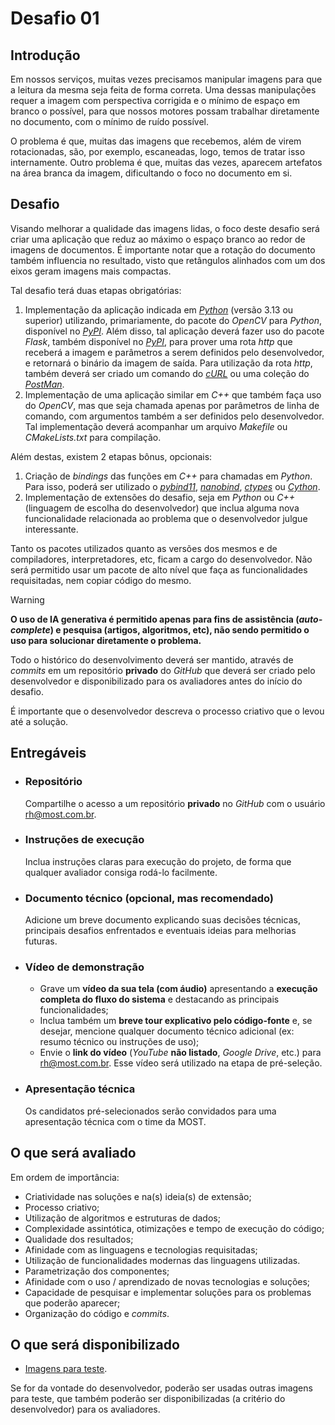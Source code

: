 # Desafio 01

## Introdução

Em nossos serviços, muitas vezes precisamos manipular imagens para que a
leitura da mesma seja feita de forma correta. Uma dessas manipulações
requer a imagem com perspectiva corrigida e o mínimo de espaço em branco
o possível, para que nossos motores possam trabalhar diretamente no
documento, com o mínimo de ruído possível.

O problema é que, muitas das imagens que recebemos, além de virem
rotacionadas, são, por exemplo, escaneadas, logo, temos de tratar isso
internamente. Outro problema é que, muitas das vezes, aparecem artefatos
na área branca da imagem, dificultando o foco no documento em si.

## Desafio

Visando melhorar a qualidade das imagens lidas, o foco deste desafio
será criar uma aplicação que reduz ao máximo o espaço branco ao redor de
imagens de documentos. É importante notar que a rotação do documento
também influencia no resultado, visto que retângulos alinhados com um
dos eixos geram imagens mais compactas.

Tal desafio terá duas etapas obrigatórias:

1.  Implementação da aplicação indicada em
    [*Python*](http://python.org/) (versão 3.13 ou superior) utilizando,
    primariamente, do pacote do *OpenCV* para *Python*, disponível no
    [*PyPI*](https://pypi.org/project/opencv-python/). Além disso, tal
    aplicação deverá fazer uso do pacote *Flask*, também disponível no
    [*PyPI*](https://pypi.org/project/Flask/), para prover uma rota
    *http* que receberá a imagem e parâmetros a serem definidos pelo
    desenvolvedor, e retornará o binário da imagem de saída. Para
    utilização da rota *http*, também deverá ser criado um comando do
    [*cURL*](https://curl.se) ou uma coleção do [*PostMan*](https://www.postman.com/).
2.  Implementação de uma aplicação similar em *C++* que também faça uso
    do *OpenCV*, mas que seja chamada apenas por parâmetros de linha de
    comando, com argumentos também a ser definidos pelo desenvolvedor.
    Tal implementação deverá acompanhar um arquivo *Makefile* ou *CMakeLists.txt*
    para compilação.

Além destas, existem 2 etapas bônus, opcionais:

1.  Criação de *bindings* das funções em *C++* para chamadas em *Python*.
    Para isso, poderá ser utilizado o [*pybind11*](https://github.com/pybind/pybind11),
    [*nanobind*](https://github.com/wjakob/nanobind),
    [*ctypes*](https://docs.python.org/3/library/ctypes.html) ou
    [*Cython*](https://cython.org).
2.  Implementação de extensões do desafio, seja em *Python* ou *C++*
    (linguagem de escolha do desenvolvedor) que inclua alguma nova
    funcionalidade relacionada ao problema que o desenvolvedor julgue
    interessante.

Tanto os pacotes utilizados quanto as versões dos mesmos e de
compiladores, interpretadores, etc, ficam a cargo do desenvolvedor. Não
será permitido usar um pacote de alto nível que faça as funcionalidades
requisitadas, nem copiar código do mesmo.

> [!WARNING]
**O uso de IA generativa é permitido apenas para fins de assistência (*auto-complete*)
e pesquisa (artigos, algoritmos, etc), não sendo permitido o uso para solucionar diretamente
o problema.**

Todo o histórico do desenvolvimento deverá ser mantido, através de *commits* em um repositório
**privado** do *GitHub* que deverá ser criado pelo desenvolvedor e disponibilizado para os
avaliadores antes do início do desafio.

É importante que o desenvolvedor descreva o processo criativo que o
levou até a solução.

## Entregáveis

- ### Repositório
  Compartilhe o acesso a um repositório **privado** no *GitHub* com o usuário
  [rh@most.com.br](mailto:rh@most.com.br).

- ### Instruções de execução
  Inclua instruções claras para execução do projeto, de forma que qualquer avaliador
  consiga rodá-lo facilmente.

- ### Documento técnico (opcional, mas recomendado)
  Adicione um breve documento explicando suas decisões técnicas, principais desafios enfrentados e
  eventuais ideias para melhorias futuras.

- ### Vídeo de demonstração
  - Grave um **vídeo da sua tela (com áudio)** apresentando a **execução completa do fluxo do sistema**
    e destacando as principais funcionalidades;
  - Inclua também um **breve tour explicativo pelo código-fonte** e, se desejar,
    mencione qualquer documento técnico adicional (ex: resumo técnico ou instruções de uso);
  - Envie o **link do vídeo** (*YouTube* **não listado**, *Google Drive*, etc.)
    para [rh@most.com.br](mailto:rh@most.com.br).  Esse vídeo será utilizado na etapa de pré-seleção.

- ### Apresentação técnica
  Os candidatos pré-selecionados serão convidados para uma apresentação técnica com o time da MOST.

## O que será avaliado

Em ordem de importância:

- Criatividade nas soluções e na(s) ideia(s) de extensão;
- Processo criativo;
- Utilização de algoritmos e estruturas de dados;
- Complexidade assintótica, otimizações e tempo de execução do código;
- Qualidade dos resultados;
- Afinidade com as linguagens e tecnologias requisitadas;
- Utilização de funcionalidades modernas das linguagens utilizadas.
- Parametrização dos componentes;
- Afinidade com o uso / aprendizado de novas tecnologias e soluções;
- Capacidade de pesquisar e implementar soluções para os problemas que poderão aparecer;
- Organização do código e *commits*.

## O que será disponibilizado

- [Imagens para teste](https://github.com/mostqi/desafios-analytical/raw/refs/heads/main/desafio-01/files/img-desafio.tar.xz).


Se for da vontade do desenvolvedor, poderão ser usadas outras imagens
para teste, que também poderão ser disponibilizadas (a critério do
desenvolvedor) para os avaliadores.
